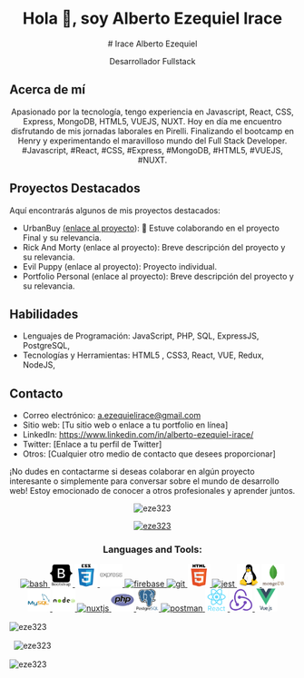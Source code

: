 <h1 align="center">Hola 👋, soy Alberto Ezequiel Irace</h1>
<p align="center"># Irace Alberto Ezequiel</p>
<p align="center">Desarrollador Fullstack</p>

## Acerca de mí

<p align="center">Apasionado por la tecnología, tengo experiencia en Javascript, React, CSS, Express, MongoDB, HTML5, VUEJS, NUXT. Hoy en día me encuentro disfrutando de mis jornadas laborales en Pirelli.
Finalizando el bootcamp en Henry y experimentando el maravilloso mundo del Full Stack Developer.
#Javascript, #React, #CSS, #Express, #MongoDB, #HTML5, #VUEJS, #NUXT.</p>

## Proyectos Destacados

Aquí encontrarás algunos de mis proyectos destacados:

- UrbanBuy [(enlace al proyecto](https://urbanbuy.netlify.app/)): 👯 Estuve colaborando en el proyecto Final y su relevancia.
- Rick And Morty (enlace al proyecto): Breve descripción del proyecto y su relevancia.
- Evil Puppy (enlace al proyecto): Proyecto individual.
- Portfolio Personal (enlace al proyecto): Breve descripción del proyecto y su relevancia.

## Habilidades

- Lenguajes de Programación:  JavaScript, PHP, SQL,	ExpressJS, PostgreSQL,
- Tecnologías y Herramientas: HTML5 , CSS3, React, VUE, Redux, NodeJS, 

## Contacto

- Correo electrónico: a.ezequielirace@gmail.com
- Sitio web: [Tu sitio web o enlace a tu portfolio en línea]
- LinkedIn: https://www.linkedin.com/in/alberto-ezequiel-irace/
- Twitter: [Enlace a tu perfil de Twitter]
- Otros: [Cualquier otro medio de contacto que desees proporcionar]

¡No dudes en contactarme si deseas colaborar en algún proyecto interesante o simplemente para conversar sobre el mundo de desarrollo web! Estoy emocionado de conocer a otros profesionales y aprender juntos.


<!--
**Eze323/Eze323** is a ✨ _special_ ✨ repository because its `README.md` (this file) appears on your GitHub profile.

Here are some ideas to get you started:

- 🔭 I’m currently working on ...
- 🌱 I’m currently learning ...
- 👯 I’m looking to collaborate on ...
- 🤔 I’m looking for help with ...
- 💬 Ask me about ...
- 📫 How to reach me: ...
- 😄 Pronouns: ...
- ⚡ Fun fact: ...
-->

<p align="center"> 
  <img src="https://komarev.com/ghpvc/?username=eze323&label=Profile%20views&color=0e75b6&style=flat" alt="eze323" /> 
</p>

<p align="center"> 
  <a href="https://github.com/ryo-ma/github-profile-trophy">
    <img src="https://github-profile-trophy.vercel.app/?username=eze323" alt="eze323" />
  </a> 
</p>

<h3 align="center">Languages and Tools:</h3>
<p align="center"> 
  <a href="https://www.gnu.org/software/bash/" target="_blank" rel="noreferrer"> 
  <img src="https://www.vectorlogo.zone/logos/gnu_bash/gnu_bash-icon.svg" alt="bash" width="40" height="40"/>
  </a> 
  <a href="https://getbootstrap.com" target="_blank" rel="noreferrer"> 
    <img src="https://raw.githubusercontent.com/devicons/devicon/master/icons/bootstrap/bootstrap-plain-wordmark.svg" alt="bootstrap" width="40" height="40"/> 
  </a> 
  <a href="https://www.w3schools.com/css/" target="_blank" rel="noreferrer"> 
    <img src="https://raw.githubusercontent.com/devicons/devicon/master/icons/css3/css3-original-wordmark.svg" alt="css3" width="40" height="40"/> 
  </a> 
  <a href="https://expressjs.com" target="_blank" rel="noreferrer"> 
    <img src="https://raw.githubusercontent.com/devicons/devicon/master/icons/express/express-original-wordmark.svg" alt="express" width="40" height="40"/> 
  </a> 
  <a href="https://firebase.google.com/" target="_blank" rel="noreferrer"> 
    <img src="https://www.vectorlogo.zone/logos/firebase/firebase-icon.svg" alt="firebase" width="40" height="40"/> 
  </a> 
  <a href="https://git-scm.com/" target="_blank" rel="noreferrer"> <img src="https://www.vectorlogo.zone/logos/git-scm/git-scm-icon.svg" alt="git" width="40" height="40"/> 
  </a> 
  <a href="https://www.w3.org/html/" target="_blank" rel="noreferrer"> 
    <img src="https://raw.githubusercontent.com/devicons/devicon/master/icons/html5/html5-original-wordmark.svg" alt="html5" width="40" height="40"/> 
  </a> 
  <a href="https://jestjs.io" target="_blank" rel="noreferrer"> 
    <img src="https://www.vectorlogo.zone/logos/jestjsio/jestjsio-icon.svg" alt="jest" width="40" height="40"/> 
  </a> 
  <a href="https://www.linux.org/" target="_blank" rel="noreferrer"> 
      <img src="https://raw.githubusercontent.com/devicons/devicon/master/icons/linux/linux-original.svg" alt="linux" width="40" height="40"/> 
    </a> 
  <a href="https://www.mongodb.com/" target="_blank" rel="noreferrer"> 
        <img src="https://raw.githubusercontent.com/devicons/devicon/master/icons/mongodb/mongodb-original-wordmark.svg" alt="mongodb" width="40" height="40"/> 
  </a> 
  <a href="https://www.mysql.com/" target="_blank" rel="noreferrer"> 
          <img src="https://raw.githubusercontent.com/devicons/devicon/master/icons/mysql/mysql-original-wordmark.svg" alt="mysql" width="40" height="40"/> 
  </a> 
  <a href="https://nodejs.org" target="_blank" rel="noreferrer"> 
    <img src="https://raw.githubusercontent.com/devicons/devicon/master/icons/nodejs/nodejs-original-wordmark.svg" alt="nodejs" width="40" height="40"/> 
  </a> 
  <a href="https://nuxtjs.org/" target="_blank" rel="noreferrer">
    <img src="https://www.vectorlogo.zone/logos/nuxtjs/nuxtjs-icon.svg" alt="nuxtjs" width="40" height="40"/> 
  </a> 
  <a href="https://www.php.net" target="_blank" rel="noreferrer">
    <img src="https://raw.githubusercontent.com/devicons/devicon/master/icons/php/php-original.svg" alt="php" width="40" height="40"/> </a> 
  <a href="https://www.postgresql.org" target="_blank" rel="noreferrer">
    <img src="https://raw.githubusercontent.com/devicons/devicon/master/icons/postgresql/postgresql-original-wordmark.svg" alt="postgresql" width="40" height="40"/>
  </a>
  <a href="https://postman.com" target="_blank" rel="noreferrer"> <img src="https://www.vectorlogo.zone/logos/getpostman/getpostman-icon.svg" alt="postman" width="40" height="40"/> 
  </a> 
  <a href="https://reactjs.org/" target="_blank" rel="noreferrer"> 
    <img src="https://raw.githubusercontent.com/devicons/devicon/master/icons/react/react-original-wordmark.svg" alt="react" width="40" height="40"/>
  </a> 
  <a href="https://redux.js.org" target="_blank" rel="noreferrer">
    <img src="https://raw.githubusercontent.com/devicons/devicon/master/icons/redux/redux-original.svg" alt="redux" width="40" height="40"/> 
  </a>
  <a href="https://vuejs.org/" target="_blank" rel="noreferrer">
    <img src="https://raw.githubusercontent.com/devicons/devicon/master/icons/vuejs/vuejs-original-wordmark.svg" alt="vuejs" width="40" height="40"/> 
  </a> 
</p>

<p>
  <img align="center" src="https://github-readme-stats.vercel.app/api/top-langs?username=eze323&show_icons=true&locale=en&layout=compact" alt="eze323" />
</p>

<p>&nbsp;
  <img align="center" src="https://github-readme-stats.vercel.app/api?username=eze323&show_icons=true&locale=en" alt="eze323" />
</p>

<p>
  <img align="center" src="https://github-readme-streak-stats.herokuapp.com/?user=eze323&" alt="eze323" />
</p>
